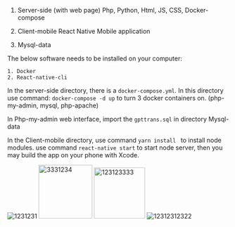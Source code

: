 1. Server-side (with web page)
Php, Python, Html, JS, CSS, Docker-compose

2. Client-mobile 
React Native Mobile application 

3. Mysql-data

The below software needs to be installed on your computer:
```
1. Docker 
2. React-native-cli
```

In the server-side directory, there is a `docker-compose.yml`. In this directory 
use command: `docker-compose -d up`
to turn 3 docker containers on. (php-my-admin, mysql, php-apache)

In Php-my-admin web interface, 
import the `gpttrans.sql` in directory Mysql-data

In the Client-mobile directory, 
use command `yarn install ` to install node modules.
use command `react-native start` to start node server, then you may build the app on your phone with Xcode.


![1231231](https://github.com/TheInkSpots/ChatGpt-epub-translate-react-native-php-web-server/assets/68689162/786fb195-250f-4705-b363-66fb8c8556d4)
<img width="122" alt="3331234" src="https://github.com/TheInkSpots/ChatGpt-epub-translate-react-native-php-web-server/assets/68689162/2e056e41-7f63-4290-a607-699ee5d49ef6">
<img width="116" alt="123123333" src="https://github.com/TheInkSpots/ChatGpt-epub-translate-react-native-php-web-server/assets/68689162/961a7dbb-c534-4cb1-9a62-d6c951bb3153">
![12312312322](https://github.com/TheInkSpots/ChatGpt-epub-translate-react-native-php-web-server/assets/68689162/f9ead951-c641-4b50-8659-c869250f3066)
